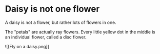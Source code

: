 # Daisy is not one flower

A daisy is not a flower, but rather lots of flowers in one.

The "petals" are actually ray flowers. Every little yellow dot in the middle is an individual flower, called a disc flower.

![[Fly on a daisy.png]]